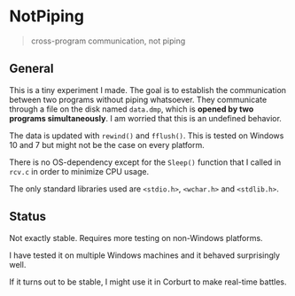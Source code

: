 # NotPiping
> cross-program communication, not piping

## General
This is a tiny experiment I made. The goal is to establish the communication between two programs without piping whatsoever. They communicate through a file on the disk named `data.dmp`, which is **opened by two programs simultaneously**. I am worried that this is an undefined behavior.

The data is updated with `rewind()` and `fflush()`. This is tested on Windows 10 and 7 but might not be the case on every platform.

There is no OS-dependency except for the `Sleep()` function that I called in `rcv.c` in order to minimize CPU usage.

The only standard libraries used are `<stdio.h>`, `<wchar.h>` and `<stdlib.h>`. 

## Status
Not exactly stable. Requires more testing on non-Windows platforms.

I have tested it on multiple Windows machines and it behaved surprisingly well.

If it turns out to be stable, I might use it in Corburt to make real-time battles.
